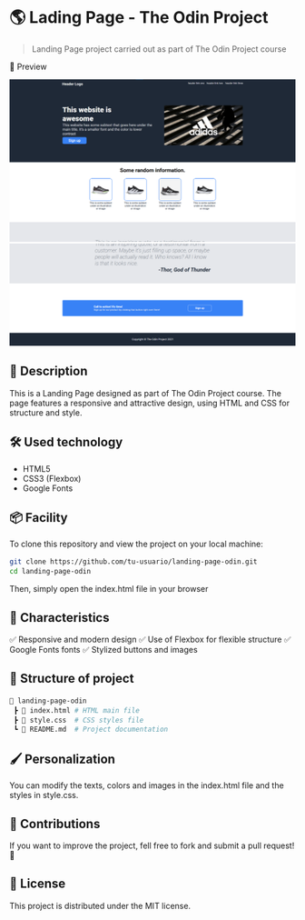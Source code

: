 # 🌎 Lading Page - The Odin Project

> Landing Page project carried out as part of The Odin Project course

📸 Preview

![alt text](image.png)
![alt text](image-1.png)

## 📖 Description

This is a Landing Page designed as part of The Odin Project course. The page features a responsive and attractive design, using HTML and CSS for structure and style.

## 🛠 Used technology

- HTML5
- CSS3 (Flexbox)
- Google Fonts

## 📦 Facility

To clone this repository and view the project on your local machine:

```sh
git clone https://github.com/tu-usuario/landing-page-odin.git
cd landing-page-odin
```

Then, simply open the index.html file in your browser

## 🚀 Characteristics

✅ Responsive and modern design
✅ Use of Flexbox for flexible structure
✅ Google Fonts fonts
✅ Stylized buttons and images

## 📌 Structure of project

```bash
📂 landing-page-odin
 ┣ 📜 index.html # HTML main file
 ┣ 📜 style.css  # CSS styles file
 ┗ 📜 README.md  # Project documentation
```

## 🖌️ Personalization

You can modify the texts, colors and images in the index.html file and the styles in style.css.

## 🤝 Contributions

If you want to improve the project, fell free to fork and submit a pull request! 🚀

## 📜 License

This project is distributed under the MIT license.
